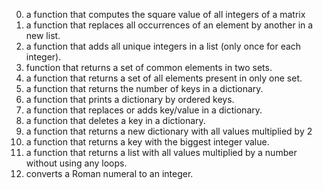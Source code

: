 0. a function that computes the square value of all integers of a matrix
1. a function that replaces all occurrences of an element by another in a new list.
2. a function that adds all unique integers in a list (only once for each integer).
3.  function that returns a set of common elements in two sets.
4. a function that returns a set of all elements present in only one set.
5. a function that returns the number of keys in a dictionary.
6.  a function that prints a dictionary by ordered keys.
7. a function that replaces or adds key/value in a dictionary.
8.  a function that deletes a key in a dictionary.
9. a function that returns a new dictionary with all values multiplied by 2
10. a function that returns a key with the biggest integer value.
11. a function that returns a list with all values multiplied by a number without using any loops.
12. converts a Roman numeral to an integer.
